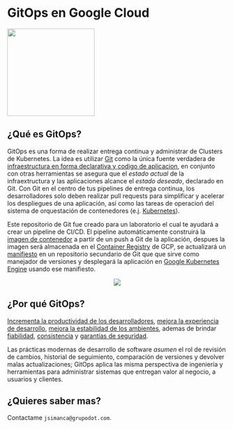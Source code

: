 # GitOps en Google Cloud<!-- omit in toc -->

<p align="left"><img src="https://cloud.google.com/images/social-icon-google-cloud-1200-630.png" width="200px"/></p>

## ¿Qué es GitOps? <!-- omit in toc -->

GitOps es una forma de realizar entrega continua y administrar de Clusters de Kubernetes. La idea es utilizar [Git](https://git-scm.com/) como la única fuente verdadera de [infraestructura en forma declarativa y codigo de aplicacion](https://en.wikipedia.org/wiki/Infrastructure_as_code), en conjunto con otras herramientas se asegura que el _estado actual_ de la infraextructura y las aplicaciones alcance el _estado deseado_, declarado en Git. Con Git en el centro de tus pipelines de entrega continua, los desarrolladores solo deben realizar pull requests para simplificar y acelerar los despliegues de una aplicación, así como las tareas de operacioń del sistema de orquestación de contenedores (e.j. [Kubernetes](https://kubernetes.io/)).

Este repositorio de Git fue creado para un laboratorio el cual te ayudará a crear un pipeline de CI/CD. El pipeline automáticamente construirá la [imagen de contenedor](https://www.docker.com/resources/what-container) a partir de un push a Git de la aplicación, despues la imagen será almacenada en el [Container Registry](https://cloud.google.com/container-registry/docs) de GCP, se actualizará un [manifiesto](https://kubernetes.io/docs/reference/glossary/?all=true#term-manifest) en un repositorio secundario de Git que que sirve como manejador de versiones y desplegará la aplicación en [Google Kubernetes Engine](https://cloud.google.com/kubernetes-engine/docs) usando ese manifiesto.

<p align="center"><img src="https://cloud.google.com/kubernetes-engine/images/gitops-tutorial-pipeline-architecture.svg" /></p>


## ¿Por qué GitOps? <!-- omit in toc -->

[Incrementa la productividad de los desarrolladores](https://www.weave.works/technologies/gitops/#key-benefits), [mejora la experiencia de desarrollo](https://www.weave.works/technologies/gitops/#key-benefits), [mejora la estabilidad de los ambientes](https://www.weave.works/technologies/gitops/#key-benefits), ademas de brindar [fiabilidad](https://www.weave.works/technologies/gitops/#key-benefits), [consistencia](https://www.weave.works/technologies/gitops/#key-benefits) y [garantías de seguridad](https://www.weave.works/technologies/gitops/#key-benefits).

Las prácticas modernas de desarrollo de software _asumen_ el rol de revisión de cambios, historial de seguimiento, comparación de versiones y devolver malas actualizaciones; GitOps aplica las misma perspectiva de ingeniería y herramientas para administrar sistemas que entregan valor al negocio, a usuarios y clientes.

## ¿Quieres saber mas? <!-- omit in toc -->

Contactame `jsimanca@grupodot.com`.
